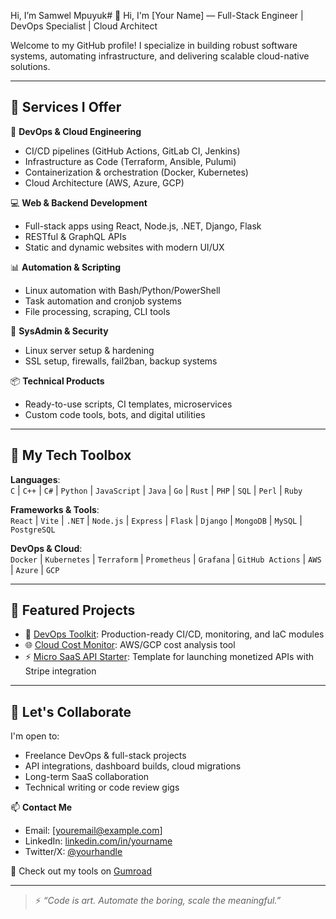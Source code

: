 Hi, I’m Samwel Mpuyuk# 👋 Hi, I'm [Your Name] — Full-Stack Engineer | DevOps Specialist | Cloud Architect

Welcome to my GitHub profile! I specialize in building robust software systems, automating infrastructure, and delivering scalable cloud-native solutions.

---

## 💼 Services I Offer

🔧 **DevOps & Cloud Engineering**
- CI/CD pipelines (GitHub Actions, GitLab CI, Jenkins)
- Infrastructure as Code (Terraform, Ansible, Pulumi)
- Containerization & orchestration (Docker, Kubernetes)
- Cloud Architecture (AWS, Azure, GCP)

💻 **Web & Backend Development**
- Full-stack apps using React, Node.js, .NET, Django, Flask
- RESTful & GraphQL APIs
- Static and dynamic websites with modern UI/UX

📊 **Automation & Scripting**
- Linux automation with Bash/Python/PowerShell
- Task automation and cronjob systems
- File processing, scraping, CLI tools

🔐 **SysAdmin & Security**
- Linux server setup & hardening
- SSL setup, firewalls, fail2ban, backup systems

📦 **Technical Products**
- Ready-to-use scripts, CI templates, microservices
- Custom code tools, bots, and digital utilities

---

## 🧠 My Tech Toolbox

**Languages**:  
`C` | `C++` | `C#` | `Python` | `JavaScript` | `Java` | `Go` | `Rust` | `PHP` | `SQL` | `Perl` | `Ruby`  

**Frameworks & Tools**:  
`React` | `Vite` | `.NET` | `Node.js` | `Express` | `Flask` | `Django` | `MongoDB` | `MySQL` | `PostgreSQL`

**DevOps & Cloud**:  
`Docker` | `Kubernetes` | `Terraform` | `Prometheus` | `Grafana` | `GitHub Actions` | `AWS` | `Azure` | `GCP`

---

## 📂 Featured Projects
- 🧰 [DevOps Toolkit](https://github.com/yourusername/devops-toolkit): Production-ready CI/CD, monitoring, and IaC modules
- 🌐 [Cloud Cost Monitor](https://github.com/yourusername/cloud-cost-monitor): AWS/GCP cost analysis tool
- ⚡ [Micro SaaS API Starter](https://github.com/yourusername/micro-saas-api): Template for launching monetized APIs with Stripe integration

---

## 🤝 Let's Collaborate
I'm open to:
- Freelance DevOps & full-stack projects
- API integrations, dashboard builds, cloud migrations
- Long-term SaaS collaboration
- Technical writing or code review gigs

📫 **Contact Me**  
- Email: [youremail@example.com]  
- LinkedIn: [linkedin.com/in/yourname](https://linkedin.com/in/yourname)  
- Twitter/X: [@yourhandle](https://x.com/yourhandle)

🛒 Check out my tools on [Gumroad](https://yourgumroad.com)

---

> ⚡ *“Code is art. Automate the boring, scale the meaningful.”*

